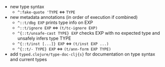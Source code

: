- new type syntax
  - `^:fake-quote 'TYPE` <=> `TYPE`
- new metadata annotations (in order of execution if combined)
  - `^::t/dbg EXP` prints type info on EXP
  - `^::t/ignore EXP` <=> `(t/tc-ignore EXP)`
  - `^{::t/unsafe-cast TYPE} EXP` checks EXP with no expected type and unsafely infers type TYPE
  - `^{::t/inst [...]} EXP` <=> `(t/inst EXP ...)`
  - `^{::t/- TYPE} EXP` <=> `(t/ann-form EXP TYPE)`
- add `typed.clojure/type-doc-clj{s}` for documentation on type syntax and current types
